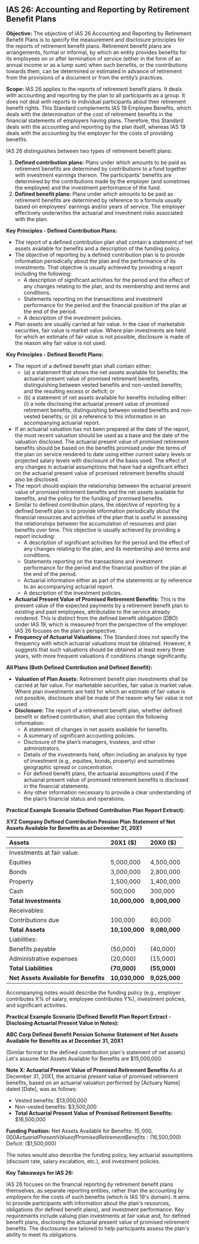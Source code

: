 ## IAS 26: Accounting and Reporting by Retirement Benefit Plans

**Objective:** The objective of IAS 26 Accounting and Reporting by Retirement Benefit Plans is to specify the measurement and disclosure principles for the reports of retirement benefit plans. Retirement benefit plans are arrangements, formal or informal, by which an entity provides benefits for its employees on or after termination of service (either in the form of an annual income or as a lump sum) when such benefits, or the contributions towards them, can be determined or estimated in advance of retirement from the provisions of a document or from the entity’s practices.

**Scope:** IAS 26 applies to the reports of retirement benefit plans. It deals with accounting and reporting by the plan to all participants as a group. It does not deal with reports to individual participants about their retirement benefit rights. This Standard complements IAS 19 Employee Benefits, which deals with the determination of the cost of retirement benefits in the financial statements of employers having plans. Therefore, this Standard deals with the accounting and reporting by the plan itself, whereas IAS 19 deals with the accounting by the employer for the costs of providing benefits.

IAS 26 distinguishes between two types of retirement benefit plans:

1.  **Defined contribution plans:** Plans under which amounts to be paid as retirement benefits are determined by contributions to a fund together with investment earnings thereon. The participants' benefits are determined by the contributions made by the employer (and sometimes the employee) and the investment performance of the fund.
2.  **Defined benefit plans:** Plans under which amounts to be paid as retirement benefits are determined by reference to a formula usually based on employees’ earnings and/or years of service. The employer effectively underwrites the actuarial and investment risks associated with the plan.

**Key Principles - Defined Contribution Plans:**

*   The report of a defined contribution plan shall contain a statement of net assets available for benefits and a description of the funding policy.
*   The objective of reporting by a defined contribution plan is to provide information periodically about the plan and the performance of its investments. That objective is usually achieved by providing a report including the following:
    *   A description of significant activities for the period and the effect of any changes relating to the plan, and its membership and terms and conditions.
    *   Statements reporting on the transactions and investment performance for the period and the financial position of the plan at the end of the period.
    *   A description of the investment policies.
*   Plan assets are usually carried at fair value. In the case of marketable securities, fair value is market value. Where plan investments are held for which an estimate of fair value is not possible, disclosure is made of the reason why fair value is not used.

**Key Principles - Defined Benefit Plans:**

*   The report of a defined benefit plan shall contain either:
    *   (a) a statement that shows the net assets available for benefits; the actuarial present value of promised retirement benefits, distinguishing between vested benefits and non-vested benefits; and the resulting excess or deficit; or
    *   (b) a statement of net assets available for benefits including either: (i) a note disclosing the actuarial present value of promised retirement benefits, distinguishing between vested benefits and non-vested benefits; or (ii) a reference to this information in an accompanying actuarial report.
*   If an actuarial valuation has not been prepared at the date of the report, the most recent valuation should be used as a base and the date of the valuation disclosed. The actuarial present value of promised retirement benefits should be based on the benefits promised under the terms of the plan on service rendered to date using either current salary levels or projected salary levels with disclosure of the basis used. The effect of any changes in actuarial assumptions that have had a significant effect on the actuarial present value of promised retirement benefits should also be disclosed.
*   The report should explain the relationship between the actuarial present value of promised retirement benefits and the net assets available for benefits, and the policy for the funding of promised benefits.
*   Similar to defined contribution plans, the objective of reporting by a defined benefit plan is to provide information periodically about the financial resources and activities of the plan that is useful in assessing the relationships between the accumulation of resources and plan benefits over time. This objective is usually achieved by providing a report including:
    *   A description of significant activities for the period and the effect of any changes relating to the plan, and its membership and terms and conditions.
    *   Statements reporting on the transactions and investment performance for the period and the financial position of the plan at the end of the period.
    *   Actuarial information either as part of the statements or by reference to an accompanying actuarial report.
    *   A description of the investment policies.
*   **Actuarial Present Value of Promised Retirement Benefits:** This is the present value of the expected payments by a retirement benefit plan to existing and past employees, attributable to the service already rendered. This is distinct from the defined benefit obligation (DBO) under IAS 19, which is measured from the perspective of the employer. IAS 26 focuses on the plan's perspective.
*   **Frequency of Actuarial Valuations:** The Standard does not specify the frequency with which actuarial valuations must be obtained. However, it suggests that such valuations should be obtained at least every three years, with more frequent valuations if conditions change significantly.

**All Plans (Both Defined Contribution and Defined Benefit):**

*   **Valuation of Plan Assets:** Retirement benefit plan investments shall be carried at fair value. For marketable securities, fair value is market value. Where plan investments are held for which an estimate of fair value is not possible, disclosure shall be made of the reason why fair value is not used.
*   **Disclosure:** The report of a retirement benefit plan, whether defined benefit or defined contribution, shall also contain the following information:
    *   A statement of changes in net assets available for benefits.
    *   A summary of significant accounting policies.
    *   Disclosure of the plan’s managers, trustees, and other administrators.
    *   Details of the investments held, often including an analysis by type of investment (e.g., equities, bonds, property) and sometimes geographic spread or concentration.
    *   For defined benefit plans, the actuarial assumptions used if the actuarial present value of promised retirement benefits is disclosed in the financial statements.
    *   Any other information necessary to provide a clear understanding of the plan’s financial status and operations.

**Practical Example Scenario (Defined Contribution Plan Report Extract):**

**XYZ Company Defined Contribution Pension Plan**
**Statement of Net Assets Available for Benefits as at December 31, 20X1**

| Assets                      | 20X1 ($)    | 20X0 ($)    |
| :-------------------------- | :---------- | :---------- |
| Investments at fair value:  |             |             |
|   Equities                  | 5,000,000   | 4,500,000   |
|   Bonds                     | 3,000,000   | 2,800,000   |
|   Property                  | 1,500,000   | 1,400,000   |
|   Cash                      | 500,000     | 300,000     |
| **Total Investments**       | **10,000,000**| **9,000,000**|
| Receivables:                |             |             |
|   Contributions due         | 100,000     | 80,000      |
| **Total Assets**            | **10,100,000**| **9,080,000**|
| Liabilities:                |             |             |
|   Benefits payable          | (50,000)    | (40,000)    |
|   Administrative expenses   | (20,000)    | (15,000)    |
| **Total Liabilities**       | **(70,000)**| **(55,000)**|
| **Net Assets Available for Benefits** | **10,030,000**| **9,025,000**|

Accompanying notes would describe the funding policy (e.g., employer contributes X% of salary, employee contributes Y%), investment policies, and significant activities.

**Practical Example Scenario (Defined Benefit Plan Report Extract - Disclosing Actuarial Present Value in Notes):**

**ABC Corp Defined Benefit Pension Scheme**
**Statement of Net Assets Available for Benefits as at December 31, 20X1**

(Similar format to the defined contribution plan's statement of net assets)
Let's assume Net Assets Available for Benefits are $15,000,000.

**Note X: Actuarial Present Value of Promised Retirement Benefits**
As at December 31, 20X1, the actuarial present value of promised retirement benefits, based on an actuarial valuation performed by [Actuary Name] dated [Date], was as follows:
*   Vested benefits: $13,000,000
*   Non-vested benefits: $3,500,000
*   **Total Actuarial Present Value of Promised Retirement Benefits:** $16,500,000

**Funding Position:**
Net Assets Available for Benefits: $15,000,000
Actuarial Present Value of Promised Retirement Benefits: ($16,500,000)
Deficit: ($1,500,000)

The notes would also describe the funding policy, key actuarial assumptions (discount rate, salary escalation, etc.), and investment policies.

**Key Takeaways for IAS 26:**

IAS 26 focuses on the financial reporting *by* retirement benefit plans themselves, as separate reporting entities, rather than the accounting *by employers* for the costs of such benefits (which is IAS 19's domain). It aims to provide participants with information about the plan's resources, obligations (for defined benefit plans), and investment performance. Key requirements include valuing plan investments at fair value and, for defined benefit plans, disclosing the actuarial present value of promised retirement benefits. The disclosures are tailored to help participants assess the plan's ability to meet its obligations.
